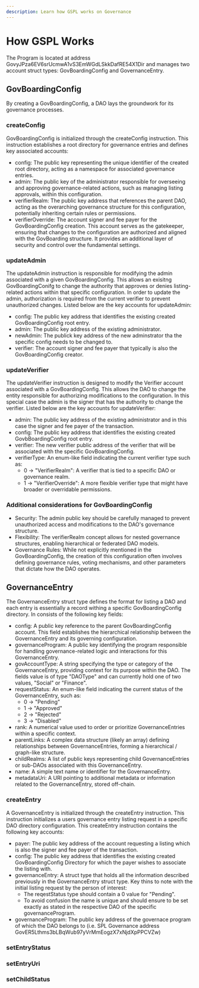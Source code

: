 ```yaml
---
description: Learn how GSPL works on Governance
---
```


# How GSPL Works

The Program is located at address GovyJPza6EV6srUcmwA1vS3EmWGdLSkkDafRE54X1Dir and manages two account struct types: GovBoardingConfig and GovernanceEntry.

## GovBoardingConfig

By creating a GovBoardingConfig, a DAO lays the groundwork for its governance processes.  

### createConfig

GovBoardingConfig is initialized through the createConfig instruction. This instruction establishes a root directory for governance entries and defines key associated accounts:

- config: The public key representing the unique identifier of the created root directory, acting as a namespace for associated governance entries.
- admin: The public key of the administrator responsible for overseeing and approving governance-related actions, such as managing listing approvals, within this configuration.
- verifierRealm: The public key address that references the parent DAO, acting as the overarching governance structure for this configuration, potentially inheriting certain rules or permissions.
- verifierOverride: The account signer and fee payer for the GovBoardingConfig creation.  This account serves as the gatekeeper, ensuring that changes to the configuration are authorized and aligned with the GovBoarding structure.  It provides an additional layer of security and control over the fundamental settings.

### updateAdmin

The updateAdmin instruction is responsible for modifying the admin associated with a given GovBoardingConfig.  This allows an exisitng GovBoardingConifg to change the authority that approves or denies listing-related actions within that specific configuration.  In order to update the admin, authorization is required from the current verifier to prevent unauthorized changes. Listed below are the key accounts for updateAdmin:

- config: The public key address that identifies the existing created GovBoardingConfig root entry.
- admin: The public key address of the existing administrator.
- newAdmin: The publick key address of the new adminstrator tha the specific config needs to be changed to.
- verifier: The account signer and fee payer that typically is also the GovBoardingConfig creator.

### updateVerifier

The updateVerifier instruction is designed to modify the Verifier account associated with a GovBoardingConfig. This allows the DAO to change the entity responsible for authorizing modifications to the configuration.  In this special case the admin is the signer that has the authority to change the verifier.  Listed below are the key accounts for updateVerifier:

- admin: The public key address of the existing administrator and in this case the signer and fee payer of the transaction.
- config: The public key address that identifies the existing created GovbBoardingConfig root entry.
- verifier: The new verifier public address of the verifier that will be associated with the specific GovBoardingConfig.
- verifierType: An enum-like field indicating the current verifier type such as:
  - 0 -> "VerifierRealm": A verifier that is tied to a specific DAO or governance realm.
  - 1 -> "VerifierOverride":  A more flexible verifier type that might have broader or overridable permissions.
    
### Additional considerations for GovBoardingConfig

  - Security: The admin public key should be carefully managed to prevent unauthorized access and modifications to the DAO's governance structure.
  - Flexibility: The verifierRealm concept allows for nested governance structures, enabling hierarchical or federated DAO models.
  - Governance Rules: While not explicitly mentioned in the GovBoardingConfig, the creation of this configuration often involves defining governance rules, voting mechanisms, and other parameters that dictate how the DAO operates.

## GovernanceEntry

The GovernanceEntry struct type defines the format for listing a DAO and each entry is essentially a record withing a specific GovBoardingConfig directory.  In consists of the following key fields:

- config: A public key reference to the parent GovBoardingConfig account. This field establishes the hierarchical relationship between the GovernanceEntry and its governing configuration.
- governanceProgram: A public key identifying the program responsible for handling governance-related logic and interactions for this GovernanceEntry.
- govAccountType: A string specifying the type or category of the GovernanceEntry, providing context for its purpose within the DAO.  The fields value is of type "DAOType" and can currently hold one of two values, "Social" or "Finance".
- requestStatus: An enum-like field indicating the current status of the GovernanceEntry, such as:
  - 0 -> "Pending"
  - 1 -> "Approved"
  - 2 -> "Rejected"
  - 3 -> "Disabled"
- rank: A numerical value used to order or prioritize GovernanceEntries within a specific context.
- parentLinks: A complex data structure (likely an array) defining relationships between GovernanceEntries, forming a hierarchical / graph-like structure.
- childRealms: A list of public keys representing child GovernanceEntries or sub-DAOs associated with this GovernanceEntry.
- name: A simple text name or identifier for the GovernanceEntry.
- metadataUri: A URI pointing to additional metadata or information related to the GovernanceEntry, stored off-chain.

### createEntry

A GovernanceEntry is initialized through the createEntry instruction. This instruction initializes a users governance entry listing request in a specific DAO directory configuration.  This createEntry instruction contains the following key accounts:

- payer: The public key address of the account requesting a listing which is also the signer and fee payer of the transaction.
- config: The public key address that identifies the existing created GovBoardingConfig Directory for which the payer wishes to associate the listing with.
- governanceEntry: A struct type that holds all the information described previously in the GovernanceEntry struct type.  Key thins to note with the initial listing request by the person of interest:
  - The reqestStatus type should contain a 0 value for "Pending".
  - To avoid confusion the name is unique and should ensure to be set exactly as stated in the respective DAO of the specific governanceProgram.
- governanceProgram: The public key address of the governace program of which the DAO belongs to (i.e. SPL Governance address GovER5Lthms3bLBqWub97yVrMmEogzX7xNjdXpPPCVZw)

### setEntryStatus

### setEntryUri

### setChildStatus


